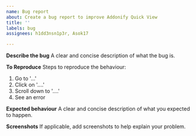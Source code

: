 ```yaml
---
name: Bug report
about: Create a bug report to improve Addonify Quick View
title: ''
labels: bug
assignees: h1dd3nsn1p3r, Asok17

---
```


**Describe the bug**
A clear and concise description of what the bug is.

**To Reproduce**
Steps to reproduce the behaviour:
1. Go to '...'
2. Click on '....'
3. Scroll down to '....'
4. See an error

**Expected behaviour**
A clear and concise description of what you expected to happen.

**Screenshots**
If applicable, add screenshots to help explain your problem.
